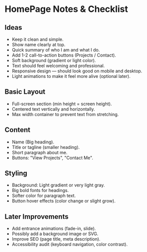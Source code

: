 # HomePage Notes & Checklist
## Ideas
- Keep it clean and simple.
- Show name clearly at top.
- Quick summary of who I am and what I do.
- Add 1-2 call-to-action buttons (Projects / Contact).
- Soft background (gradient or light color).
- Text should feel welcoming and professional.
- Responsive design — should look good on mobile and desktop.
- Light animations to make it feel more alive (optional later).

## Basic Layout
- Full-screen section (min height = screen height).
- Centered text vertically and horizontally.
- Max width container to prevent text from stretching.

## Content
- Name (Big heading).
- Title or tagline (smaller heading).
- Short paragraph about me.
- Buttons: "View Projects", "Contact Me".

## Styling
- Background: Light gradient or very light gray.
- Big bold fonts for headings.
- Softer color for paragraph text.
- Button hover effects (color change or slight grow).

## Later Improvements
- Add entrance animations (fade-in, slide).
- Possibly add a background image or SVG.
- Improve SEO (page title, meta description).
- Accessibility audit (keyboard navigation, color contrast).
